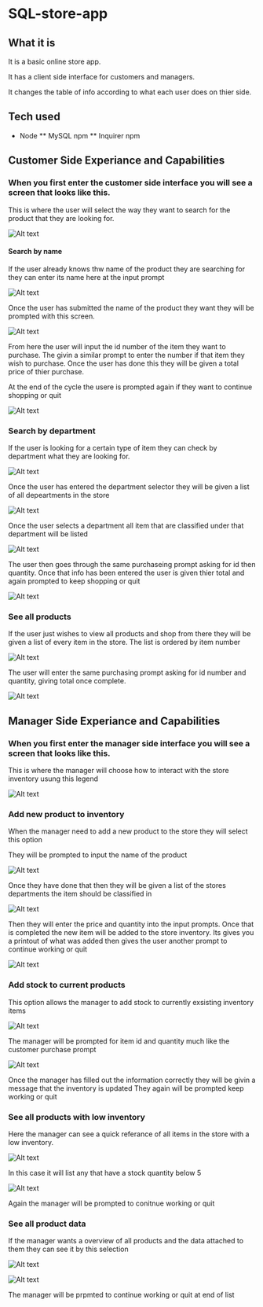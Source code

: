 # SQL-store-app

## What it is

It is a basic online store app. 

It has a client side interface for customers and managers.

It changes the table of info according to what each user does on thier side.

## Tech used

* Node 
** MySQL npm 
** Inquirer npm


## Customer Side Experiance and Capabilities

### When you first enter the customer side interface you will see a screen that looks like this.
This is where the user will select the way they want to search for the product that they are looking for.

![Alt text](https://github.com/Foscat/SQL-store-app/blob/master/croped_sized%20store/cust-start-name.png)

#### Search by name
If the user already knows thw name of the product they are searching for they can enter its name here 
at the input prompt

![Alt text](https://github.com/Foscat/SQL-store-app/blob/master/croped_sized%20store/cust-itemName.png)

Once the user has submitted the name of the product they want they will be prompted with this screen.

![Alt text](https://github.com/Foscat/SQL-store-app/blob/master/croped_sized%20store/cust-itemName-info.png)

From here the user will input the id number of the item they want to purchase.
The givin a similar prompt to enter the number if that item they wish to purchase.
Once the user has done this they will be given a total price of thier purchase.

At the end of the cycle the usere is prompted again if they want to continue shopping or quit

![Alt text](https://github.com/Foscat/SQL-store-app/blob/master/croped_sized%20store/cust-itemName-pri%2Bcon.png)

### Search by department
If the user is looking for a certain type of item they can check by department what they are looking for.

![Alt text](https://github.com/Foscat/SQL-store-app/blob/master/croped_sized%20store/cust-deptSearch.png)

Once the user has entered the department selector they will be given a list of all depeartments in the store

![Alt text](https://github.com/Foscat/SQL-store-app/blob/master/croped_sized%20store/cust-deptSearch-option.png)

Once the user selects a department all item that are classified under that department will be listed

![Alt text](https://github.com/Foscat/SQL-store-app/blob/master/croped_sized%20store/cust-deptSearch-option-info.png)

The user then goes through the same purchaseing prompt asking for id then quantity. 
Once that info has been entered the user is given thier total and again prompted to keep shopping or quit

![Alt text](https://github.com/Foscat/SQL-store-app/blob/master/croped_sized%20store/cust-deptSearch-option-total.png)

### See all products
If the user just wishes to view all products and shop from there they will be given a list of every item in the store.
The list is ordered by item number

![Alt text](https://github.com/Foscat/SQL-store-app/blob/master/croped_sized%20store/cust-listAll.png)

The user will enter the same purchasing prompt asking for id number and quantity, giving total once complete.

![Alt text](https://github.com/Foscat/SQL-store-app/blob/master/croped_sized%20store/cust-listAll-total.png)

## Manager Side Experiance and Capabilities

### When you first enter the manager side interface you will see a screen that looks like this.
This is where the manager will choose how to interact with the store inventory usung this legend

![Alt text](https://github.com/Foscat/SQL-store-app/blob/master/croped_sized%20store/mang-list.png)

###  Add new product to inventory
When the manager need to add a new product to the store they will select this option

They will be prompted to input the name of the product

![Alt text](https://github.com/Foscat/SQL-store-app/blob/master/croped_sized%20store/mang-newProd-mkName.png)

Once they have done that then they will be given a list of the stores departments the item should be classified in

![Alt text](https://github.com/Foscat/SQL-store-app/blob/master/croped_sized%20store/mang-newProd-selDept.png)

Then they will enter the price and quantity into the input prompts.
Once that is completed the new item will be added to the store inventory.
Its gives you a printout of what was added then gives the user another prompt to continue working or quit

![Alt text](https://github.com/Foscat/SQL-store-app/blob/master/croped_sized%20store/mang-newProd-comNewProd.png)

### Add stock to current products
This option allows the manager to add stock to currently exsisting inventory items

![Alt text](https://github.com/Foscat/SQL-store-app/blob/master/croped_sized%20store/mang-list-addStock.png)

The manager will be prompted for item id and quantity much like the customer purchase prompt

![Alt text](https://github.com/Foscat/SQL-store-app/blob/master/croped_sized%20store/mang-addStock-toID.png)

Once the manager has filled out the information correctly they will be givin a message that the inventory is updated
They again will be prompted keep working or quit

### See all products with low inventory
Here the manager can see a quick referance of all items in the store with a low inventory.

![Alt text](https://github.com/Foscat/SQL-store-app/blob/master/croped_sized%20store/mang-list-lowInv.png)

In this case it will list any that have a stock quantity below 5

![Alt text](https://github.com/Foscat/SQL-store-app/blob/master/croped_sized%20store/mang-lowInt-list.png)

Again the manager will be prompted to conitnue working or quit

### See all product data
If the manager wants a overview of all products and the data attached to them they can see it by this selection

![Alt text](https://github.com/Foscat/SQL-store-app/blob/master/croped_sized%20store/mang-listAll.png)

![Alt text](https://github.com/Foscat/SQL-store-app/blob/master/croped_sized%20store/mang-listAll2.png)

The manager will be prpmted to continue working or quit at end of list

